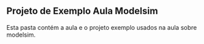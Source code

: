 ## Projeto de Exemplo Aula Modelsim

Esta pasta contém a aula e o projeto exemplo usados na aula sobre modelsim.


